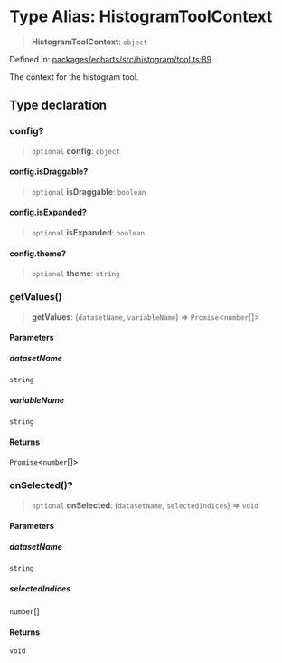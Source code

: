 # Type Alias: HistogramToolContext

> **HistogramToolContext**: `object`

Defined in: [packages/echarts/src/histogram/tool.ts:89](https://github.com/GeoDaCenter/openassistant/blob/522ecb744b2b3ea1ecebec02c21c19736abe51ae/packages/echarts/src/histogram/tool.ts#L89)

The context for the histogram tool.

## Type declaration

### config?

> `optional` **config**: `object`

#### config.isDraggable?

> `optional` **isDraggable**: `boolean`

#### config.isExpanded?

> `optional` **isExpanded**: `boolean`

#### config.theme?

> `optional` **theme**: `string`

### getValues()

> **getValues**: (`datasetName`, `variableName`) => `Promise`\<`number`[]\>

#### Parameters

##### datasetName

`string`

##### variableName

`string`

#### Returns

`Promise`\<`number`[]\>

### onSelected()?

> `optional` **onSelected**: (`datasetName`, `selectedIndices`) => `void`

#### Parameters

##### datasetName

`string`

##### selectedIndices

`number`[]

#### Returns

`void`
